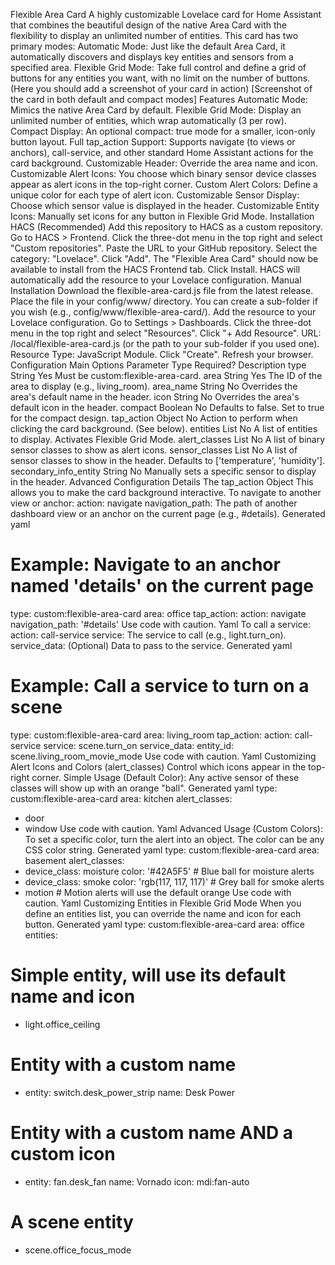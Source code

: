 Flexible Area Card
A highly customizable Lovelace card for Home Assistant that combines the beautiful design of the native Area Card with the flexibility to display an unlimited number of entities.
This card has two primary modes:
Automatic Mode: Just like the default Area Card, it automatically discovers and displays key entities and sensors from a specified area.
Flexible Grid Mode: Take full control and define a grid of buttons for any entities you want, with no limit on the number of buttons.
(Here you should add a screenshot of your card in action)
[Screenshot of the card in both default and compact modes]
Features
Automatic Mode: Mimics the native Area Card by default.
Flexible Grid Mode: Display an unlimited number of entities, which wrap automatically (3 per row).
Compact Display: An optional compact: true mode for a smaller, icon-only button layout.
Full tap_action Support: Supports navigate (to views or anchors), call-service, and other standard Home Assistant actions for the card background.
Customizable Header: Override the area name and icon.
Customizable Alert Icons: You choose which binary sensor device classes appear as alert icons in the top-right corner.
Custom Alert Colors: Define a unique color for each type of alert icon.
Customizable Sensor Display: Choose which sensor value is displayed in the header.
Customizable Entity Icons: Manually set icons for any button in Flexible Grid Mode.
Installation
HACS (Recommended)
Add this repository to HACS as a custom repository.
Go to HACS > Frontend.
Click the three-dot menu in the top right and select "Custom repositories".
Paste the URL to your GitHub repository.
Select the category: "Lovelace".
Click "Add".
The "Flexible Area Card" should now be available to install from the HACS Frontend tab. Click Install.
HACS will automatically add the resource to your Lovelace configuration.
Manual Installation
Download the flexible-area-card.js file from the latest release.
Place the file in your config/www/ directory. You can create a sub-folder if you wish (e.g., config/www/flexible-area-card/).
Add the resource to your Lovelace configuration.
Go to Settings > Dashboards.
Click the three-dot menu in the top right and select "Resources".
Click "+ Add Resource".
URL: /local/flexible-area-card.js (or the path to your sub-folder if you used one).
Resource Type: JavaScript Module.
Click "Create".
Refresh your browser.
Configuration
Main Options
Parameter	Type	Required?	Description
type	String	Yes	Must be custom:flexible-area-card.
area	String	Yes	The ID of the area to display (e.g., living_room).
area_name	String	No	Overrides the area's default name in the header.
icon	String	No	Overrides the area's default icon in the header.
compact	Boolean	No	Defaults to false. Set to true for the compact design.
tap_action	Object	No	Action to perform when clicking the card background. (See below).
entities	List	No	A list of entities to display. Activates Flexible Grid Mode.
alert_classes	List	No	A list of binary sensor classes to show as alert icons.
sensor_classes	List	No	A list of sensor classes to show in the header. Defaults to ['temperature', 'humidity'].
secondary_info_entity	String	No	Manually sets a specific sensor to display in the header.
Advanced Configuration Details
The tap_action Object
This allows you to make the card background interactive.
To navigate to another view or anchor:
action: navigate
navigation_path: The path of another dashboard view or an anchor on the current page (e.g., #details).
Generated yaml
# Example: Navigate to an anchor named 'details' on the current page
type: custom:flexible-area-card
area: office
tap_action:
  action: navigate
  navigation_path: '#details'
Use code with caution.
Yaml
To call a service:
action: call-service
service: The service to call (e.g., light.turn_on).
service_data: (Optional) Data to pass to the service.
Generated yaml
# Example: Call a service to turn on a scene
type: custom:flexible-area-card
area: living_room
tap_action:
  action: call-service
  service: scene.turn_on
  service_data:
    entity_id: scene.living_room_movie_mode
Use code with caution.
Yaml
Customizing Alert Icons and Colors (alert_classes)
Control which icons appear in the top-right corner.
Simple Usage (Default Color):
Any active sensor of these classes will show up with an orange "ball".
Generated yaml
type: custom:flexible-area-card
area: kitchen
alert_classes:
  - door
  - window
Use code with caution.
Yaml
Advanced Usage (Custom Colors):
To set a specific color, turn the alert into an object. The color can be any CSS color string.
Generated yaml
type: custom:flexible-area-card
area: basement
alert_classes:
  - device_class: moisture
    color: '#42A5F5'  # Blue ball for moisture alerts
  - device_class: smoke
    color: 'rgb(117, 117, 117)' # Grey ball for smoke alerts
  - motion                  # Motion alerts will use the default orange
Use code with caution.
Yaml
Customizing Entities in Flexible Grid Mode
When you define an entities list, you can override the name and icon for each button.
Generated yaml
type: custom:flexible-area-card
area: office
entities:
  # Simple entity, will use its default name and icon
  - light.office_ceiling

  # Entity with a custom name
  - entity: switch.desk_power_strip
    name: Desk Power

  # Entity with a custom name AND a custom icon
  - entity: fan.desk_fan
    name: Vornado
    icon: mdi:fan-auto
    
  # A scene entity
  - scene.office_focus_mode
